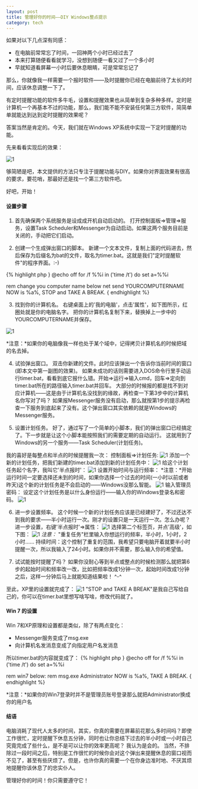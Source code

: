 ```yaml
---
layout: post
title: 管理好你的时间——DIY Windows整点提示
category: tech
---
```


如果对以下几点深有同感：

* 在电脑前常常忘了时间，一回神两个小时已经过去了
* 本来打算随便看看就学习，没想到随便一看又过了一个多小时
* 早就知道看屏幕一小时后要休息眼睛，可是常常忘记了

那么，你就像我一样需要一个报时软件——及时提醒你已经在电脑前待了太长的时间，应该休息调整一下了。

有定时提醒功能的软件多牛毛，设置和提醒效果也从简单到复杂多种多样。定时是计算机一个再基本不过的功能，那么，我们能不能不安装任何第三方软件，简简单单就能达到达到定时提醒的效果呢？

答案当然是肯定的。今天，我们就在Windows XP系统中实现一下定时提醒的功能。

先来看看实现后的效果：

![1](http://i.imgur.com/Qtz0Z.png)

够简陋是吧，本文提供的方法只专注于提醒功能与DIY。如果你对界面效果有很高的要求，要花哨，那最好还是找一个第三方软件吧。

好吧，开始！ 

#### 设置步骤
1. 首先确保两个系统服务是设成成开机自动启动的。
打开控制面板=>管理=>服务，设置Task Scheduler和Messenger为自动启动。如果这两个服务目前是关闭的，手动把它们启动。

2. 创建一个生成弹出窗口的脚本。
新建一个文本文件，复制上面的代码进去，然后保存为后缀名为bat的文件，取名为timer.bat。这就是我们"定时提醒软件"的程序界面。:-)

{% highlight php }
@echo off
for /f %%i in ('time /t') do set a=%%i

rem change you computer name below
net send YOURCOMPUTERNAME NOW is %a%, STOP and TAKE A BREAK. 
{ endhighlight %}


3. 找到你的计算机名。
右键桌面上的'我的电脑'，点击'属性'，如下图所示，红圈处就是你的电脑名字。
把你的计算机名复制下来，替换掉上一步中的YOURCOMPUTERNAME并保存。

![1](http://i.imgur.com/etZFE.png)

*注意：*如果你的电脑像我一样也处于某个域中，记得拷贝计算机名的时候把域的名去掉。

4. 试验弹出窗口。
双击你新建的文件。此时应该弹出一个告诉你当前时间的窗口(即本文中第一副图的效果)。
如果未成功的话则需要进入DOS命令行里手动运行timer.bat，看看到底它报什么错。开始=>运行=>输入cmd，回车=>定向到timer.bat所在的路径输入timer.bat并回车。
大部分的时候报的都是找不到对应计算机——这是由于计算机名没找到的缘故，再检查一下第3步中的计算机名你写对了吗？
如果报Messenger服务没有启动，那么就按第1步的提示再检查一下服务到底起来了没有。这个弹出窗口其实依赖的就是Windows的Messenger服务。

5. 设置计划任务。
好了，通过写了一个简单的小脚本，我们的弹出窗口已经搞定了。下一步就是让这个小脚本能按照我们的需要定期的自动运行。
这就用到了Windows的另一个服务——Task Scheduler(计划任务)。

我的喜好是每整点和半点的时候提醒我一次：
控制面板=>计划任务:
![1](http://i.imgur.com/mJHny.png)
添加一个新的计划任务，把我们新建的timer.bat添加到新的计划任务中：
![1](http://i.imgur.com/w7cjw.png)
给这个计划任务起个名字，我叫它'半点报时'：
![1](http://i.imgur.com/59gfV.png)
设置开始时间与运行频率：
*注意：*开始运行时间一定要选择还未到的时间，如果你选择一个过去的时间(一小时以前或者昨天)这个新的计划任务是不会启动的——Windows没那么智能。
![1](http://i.imgur.com/iid0I.png)
输入管理员密码：
设定这个计划任务是以什么身份运行——输入你的Windows登录名和密码。
![1](http://i.imgur.com/ZGVQd.png)

6. 进一步设置频率。
这个时候一个新的计划任务应该是已经建好了，不过还达不到我的要求——半小时运行一次。刚才的设置只是一天运行一次。怎么办呢？
进一步设置，右键'半点报时'=>属性： 
![1](http://i.imgur.com/VZZDc.png)
选择第二个标签页，并点'高级'，如下图：
![1](http://i.imgur.com/wEdVF.png)
*注意：*
"重复任务"栏里输入你想运行的频率，半小时，1小时，2小时……
持续时间：这个控制了重复的范围，我希望只要电脑开着就要半小时提醒一次，所以我输入了24小时。如果你并不需要，那么输入你的希望值。

7. 试试能按时提醒了吗？
如果你没耐心等到半点或整点的时候检测那么就把第6步的起始时间和频率改一改，比如把频率改成1分钟一次，起始时间改成1分钟之后，这样一分钟后马上就能知道结果啦！ ^-^

至此，XP里的设置就完成了：
![1](http://i.imgur.com/Qtz0Z.png)
"STOP and TAKE A BREAK"是我自己写给自己的，你可以在timer.bat里想写啥写啥，修改代码就了。

                                  
#### Win 7 的设置
Win 7和XP原理和设置都是类似，除了有两点变化：
* Messenger服务变成了msg.exe
* 向计算机名发消息变成了向指定用户名发消息

所以timer.bat的内容就变成了：
{% highlight php }
@echo off
for /f %%i in ('time /t') do set a=%%i

rem win7 below:
rem msg.exe Administrator NOW is %a%, TAKE A BREAK.
{ endhighlight %}

*注意：*如果你的Win7登录时并不是管理员账号登录那么就把Administrator换成你的用户名

#### 结语
电脑消耗了现代人太多的时间，其实，你真的需要在屏幕前花那么多时间吗？即使工作很忙，定时提醒下休息五分钟，同时也让你总结下过去的半小时或一小时自己究竟完成了些什么，是不是可以让你的效率更高呢？
我认为是会的。
当然，不排除过一段时间之后，特别是工作很忙的时候你会对这个弹出来提醒休息的窗口视而不见了，甚至有些厌烦了。但是，也许你真的需要一个在你身边准时地、不厌其烦地提醒你该休息了的忠实仆人。

管理好你的时间！你只需要遵守它！
